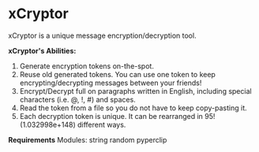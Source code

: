 # xCryptor

xCryptor is a unique message encryption/decryption tool.

**xCryptor's Abilities:**
1) Generate encryption tokens on-the-spot.
2) Reuse old generated tokens. You can use one token to keep encrypting/decrypting messages between your friends!
3) Encrypt/Decrypt full on paragraphs written in English, including special characters (i.e. @, !, #) and spaces.
4) Read the token from a file so you do not have to keep copy-pasting it.
5) Each decryption token is unique. It can be rearranged in 95! (1.032998e+148) different ways.

**Requirements**
Modules:
string
random
pyperclip
